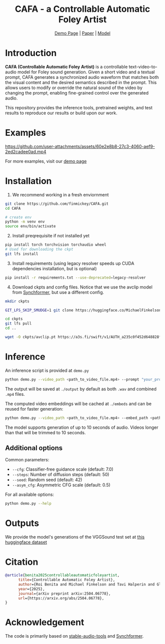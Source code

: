 <div align="center">

# CAFA - a Controllable Automatic Foley Artist

[Demo Page](https://finmickey.github.io/CAFA/) |
[Paper](https://arxiv.org/abs/2504.06778) |
[Model](https://huggingface.co/MichaelFinkelson/CAFA-avclip)
</div>

# Introduction

**CAFA (Controllable Automatic Foley Artist)** is a controllable text-video-to-audio model for Foley sound generation. Given a short video and a textual prompt, CAFA generates a synchronized audio waveform that matches both the visual content and the desired semantics described in the prompt. This allows users to modify or override the natural sound of the video by changing the prompt, enabling fine-grained control over the generated audio.

This repository provides the inference tools, pretrained weights, and test results to reproduce our results or build upon our work.
# Examples
https://github.com/user-attachments/assets/60e2e8b8-27c3-4060-aef9-2ed2cadee0ad.mp4

For more examples, visit our [demo page](https://finmickey.github.io/CAFA/)
# Installation
1. We recommend working in a fresh enviornment
```bash
git clone https://github.com/finmickey/CAFA.git
cd CAFA

# create env
python -m venv env
source env/bin/activate
```
2. Install preqrequisite if not installed yet
```bash
pip install torch torchvision torchaudio wheel
# Used for downloading the ckpt
git lfs install
``` 
3. Install requirements (using legacy resolver speeds up CUDA dependencies installation, but is optional)
```bash
pip install -r requirements.txt --use-deprecated=legacy-resolver
``` 
4. Download ckpts and config files. Notice that we use the avclip model from [Synchformer](https://github.com/v-iashin/Synchformer), but use a different config.
```bash
mkdir ckpts

GIT_LFS_SKIP_SMUDGE=1 git clone https://huggingface.co/MichaelFinkelson/CAFA-avclip ckpts/

cd ckpts
git lfs pull
cd ..

wget -O ckpts/avclip.pt https://a3s.fi/swift/v1/AUTH_a235c0f452d648828f745589cde1219a/sync/sync_models/24-01-04T16-39-21/24-01-04T16-39-21.pt
``` 
# Inference
An inference script is provided at `demo.py`
```bash
python demo.py --video_path <path_to_video_file.mp4> --prompt "your_prompt"
``` 
The output will be saved at `./output` by default as both `.wav` and combined `.mp4` files.

The computed video embeddings will be cached at `./embeds` and can be reused for faster generation:
```bash
python demo.py --video_path <path_to_video_file.mp4> --embed_path <path_to_embedding_file.npy> --prompt "your_prompt"
``` 

The model supports generation of up to 10 seconds of audio. Videos longer than that will be trimmed to 10 seconds.

## Additional options
Common parameters:
- `--cfg`: Classifier-free guidance scale (default: 7.0)
- `--steps`: Number of diffusion steps (default: 50)
- `--seed`: Random seed (default: 42)
- `--asym_cfg`: Asymmetric CFG scale (default: 0.5)

For all available options:
```bash
python demo.py --help
```
# Outputs
We provide the model's generations of the VGGSound test set at [this huggingface dataset](https://huggingface.co/datasets/MichaelFinkelson/CAFA-VGGSound-Test)
# Citation
```bibtex
@article{benita2025controllableautomaticfoleyartist,
      title={Controllable Automatic Foley Artist}, 
      author={Roi Benita and Michael Finkelson and Tavi Halperin and Gleb Sterkin and Yossi Adi},
      year={2025},
      journal={arXiv preprint arXiv:2504.06778},
      url={https://arxiv.org/abs/2504.06778}, 
}
```
# Acknowledgement
The code is primarily based on [stable-audio-tools](https://github.com/Stability-AI/stable-audio-tools) and [Synchformer](https://github.com/v-iashin/Synchformer).
